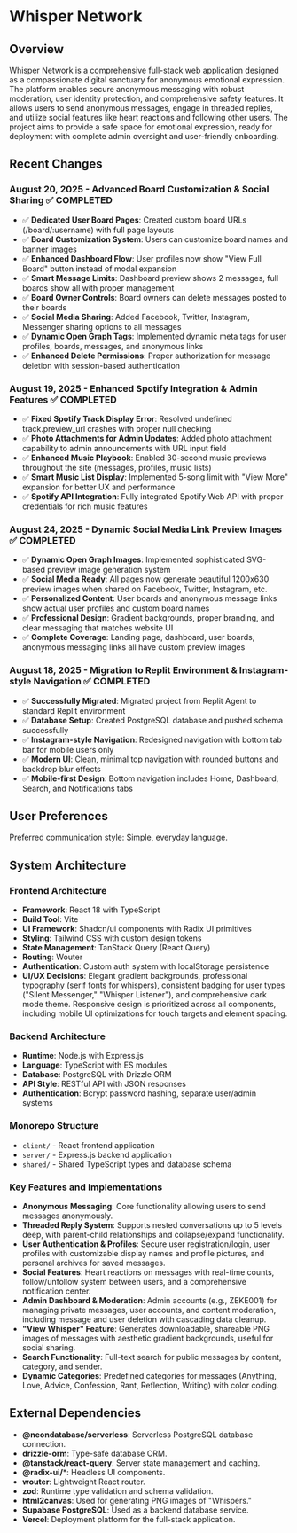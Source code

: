 # Whisper Network

## Overview
Whisper Network is a comprehensive full-stack web application designed as a compassionate digital sanctuary for anonymous emotional expression. The platform enables secure anonymous messaging with robust moderation, user identity protection, and comprehensive safety features. It allows users to send anonymous messages, engage in threaded replies, and utilize social features like heart reactions and following other users. The project aims to provide a safe space for emotional expression, ready for deployment with complete admin oversight and user-friendly onboarding.

## Recent Changes

### August 20, 2025 - Advanced Board Customization & Social Sharing ✅ COMPLETED
- ✅ **Dedicated User Board Pages**: Created custom board URLs (/board/:username) with full page layouts
- ✅ **Board Customization System**: Users can customize board names and banner images
- ✅ **Enhanced Dashboard Flow**: User profiles now show "View Full Board" button instead of modal expansion
- ✅ **Smart Message Limits**: Dashboard preview shows 2 messages, full boards show all with proper management
- ✅ **Board Owner Controls**: Board owners can delete messages posted to their boards
- ✅ **Social Media Sharing**: Added Facebook, Twitter, Instagram, Messenger sharing options to all messages
- ✅ **Dynamic Open Graph Tags**: Implemented dynamic meta tags for user profiles, boards, messages, and anonymous links
- ✅ **Enhanced Delete Permissions**: Proper authorization for message deletion with session-based authentication

### August 19, 2025 - Enhanced Spotify Integration & Admin Features ✅ COMPLETED
- ✅ **Fixed Spotify Track Display Error**: Resolved undefined track.preview_url crashes with proper null checking
- ✅ **Photo Attachments for Admin Updates**: Added photo attachment capability to admin announcements with URL input field
- ✅ **Enhanced Music Playbook**: Enabled 30-second music previews throughout the site (messages, profiles, music lists)
- ✅ **Smart Music List Display**: Implemented 5-song limit with "View More" expansion for better UX and performance
- ✅ **Spotify API Integration**: Fully integrated Spotify Web API with proper credentials for rich music features

### August 24, 2025 - Dynamic Social Media Link Preview Images ✅ COMPLETED  
- ✅ **Dynamic Open Graph Images**: Implemented sophisticated SVG-based preview image generation system
- ✅ **Social Media Ready**: All pages now generate beautiful 1200x630 preview images when shared on Facebook, Twitter, Instagram, etc.
- ✅ **Personalized Content**: User boards and anonymous message links show actual user profiles and custom board names
- ✅ **Professional Design**: Gradient backgrounds, proper branding, and clear messaging that matches website UI
- ✅ **Complete Coverage**: Landing page, dashboard, user boards, anonymous messaging links all have custom preview images

### August 18, 2025 - Migration to Replit Environment & Instagram-style Navigation ✅ COMPLETED
- ✅ **Successfully Migrated**: Migrated project from Replit Agent to standard Replit environment
- ✅ **Database Setup**: Created PostgreSQL database and pushed schema successfully 
- ✅ **Instagram-style Navigation**: Redesigned navigation with bottom tab bar for mobile users only
- ✅ **Modern UI**: Clean, minimal top navigation with rounded buttons and backdrop blur effects
- ✅ **Mobile-first Design**: Bottom navigation includes Home, Dashboard, Search, and Notifications tabs

## User Preferences
Preferred communication style: Simple, everyday language.

## System Architecture
### Frontend Architecture
- **Framework**: React 18 with TypeScript
- **Build Tool**: Vite
- **UI Framework**: Shadcn/ui components with Radix UI primitives
- **Styling**: Tailwind CSS with custom design tokens
- **State Management**: TanStack Query (React Query)
- **Routing**: Wouter
- **Authentication**: Custom auth system with localStorage persistence
- **UI/UX Decisions**: Elegant gradient backgrounds, professional typography (serif fonts for whispers), consistent badging for user types ("Silent Messenger," "Whisper Listener"), and comprehensive dark mode theme. Responsive design is prioritized across all components, including mobile UI optimizations for touch targets and element spacing.

### Backend Architecture
- **Runtime**: Node.js with Express.js
- **Language**: TypeScript with ES modules
- **Database**: PostgreSQL with Drizzle ORM
- **API Style**: RESTful API with JSON responses
- **Authentication**: Bcrypt password hashing, separate user/admin systems

### Monorepo Structure
- `client/` - React frontend application
- `server/` - Express.js backend application
- `shared/` - Shared TypeScript types and database schema

### Key Features and Implementations
- **Anonymous Messaging**: Core functionality allowing users to send messages anonymously.
- **Threaded Reply System**: Supports nested conversations up to 5 levels deep, with parent-child relationships and collapse/expand functionality.
- **User Authentication & Profiles**: Secure user registration/login, user profiles with customizable display names and profile pictures, and personal archives for saved messages.
- **Social Features**: Heart reactions on messages with real-time counts, follow/unfollow system between users, and a comprehensive notification center.
- **Admin Dashboard & Moderation**: Admin accounts (e.g., ZEKE001) for managing private messages, user accounts, and content moderation, including message and user deletion with cascading data cleanup.
- **"View Whisper" Feature**: Generates downloadable, shareable PNG images of messages with aesthetic gradient backgrounds, useful for social sharing.
- **Search Functionality**: Full-text search for public messages by content, category, and sender.
- **Dynamic Categories**: Predefined categories for messages (Anything, Love, Advice, Confession, Rant, Reflection, Writing) with color coding.

## External Dependencies
- **@neondatabase/serverless**: Serverless PostgreSQL database connection.
- **drizzle-orm**: Type-safe database ORM.
- **@tanstack/react-query**: Server state management and caching.
- **@radix-ui/***: Headless UI components.
- **wouter**: Lightweight React router.
- **zod**: Runtime type validation and schema validation.
- **html2canvas**: Used for generating PNG images of "Whispers."
- **Supabase PostgreSQL**: Used as a backend database service.
- **Vercel**: Deployment platform for the full-stack application.